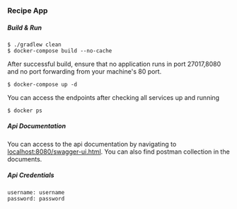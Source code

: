 ### Recipe App

##### Build & Run


    $ ./gradlew clean
    $ docker-compose build --no-cache

After successful build, ensure that no application runs in port 27017,8080 and no port forwarding from your machine's 80 port.

    $ docker-compose up -d

You can access the endpoints after checking all services up and running
    
    $ docker ps


##### Api Documentation 

You can access to the api documentation by navigating to [localhost:8080/swagger-ui.html](localhost:8080/swagger-ui.html). You can also find postman collection in the documents.

##### Api Credentials

    username: username
    password: password



